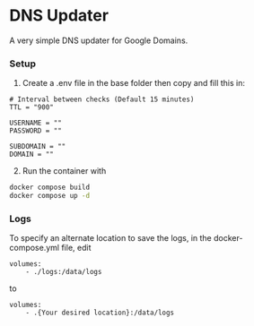 # DNS Updater

A very simple DNS updater for Google Domains.

### Setup

1. Create a .env file in the base folder then copy and fill this in:

```
# Interval between checks (Default 15 minutes)
TTL = "900" 

USERNAME = "" 
PASSWORD = "" 

SUBDOMAIN = "" 
DOMAIN = "" 
```

2. Run the container with 

``` bash 
docker compose build 
docker compose up -d 
```

### Logs 

To specify an alternate location to save 
the logs, in the docker-compose.yml file, edit

```
volumes:
    - ./logs:/data/logs
```

to

```
volumes:
    - .{Your desired location}:/data/logs
```

